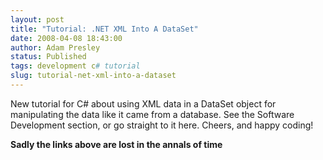 ```yaml
---
layout: post
title: "Tutorial: .NET XML Into A DataSet"
date: 2008-04-08 18:43:00
author: Adam Presley
status: Published
tags: development c# tutorial
slug: tutorial-net-xml-into-a-dataset
---
```


New tutorial for C# about using XML data in a DataSet object for
manipulating the data like it came from a database. See the Software
Development section, or go straight to it here. Cheers, and happy
coding!

**Sadly the links above are lost in the annals of time**